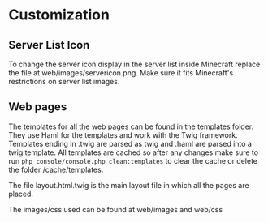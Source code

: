 Customization
=============

Server List Icon
----------------

To change the server icon display in the server list inside Minecraft replace the file at web/images/servericon.png. 
Make sure it fits Minecraft's restrictions on server list images.

Web pages
---------

The templates for all the web pages can be found in the templates folder. They use Haml for the templates and work with the Twig framework.
Templates ending in .twig are parsed as twig and .haml are parsed into a twig template.
All templates are cached so after any changes make sure to run `php console/console.php clean:templates` to clear the cache or delete the folder /cache/templates.

The file layout.html.twig is the main layout file in which all the pages are placed.

The images/css used can be found at web/images and web/css
